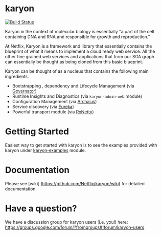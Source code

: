 karyon
======

[![Build Status](https://netflixoss.ci.cloudbees.com/job/karyon-master/badge/icon)](https://netflixoss.ci.cloudbees.com/job/karyon-master/)

Karyon in the context of molecular biology is essentially "a part of the cell containing DNA and RNA and responsible for growth and reproduction."

At Netflix, Karyon is a framework and library that essentially contains the blueprint of what it means to implement a cloud ready web service.  All the other fine grained web services and applications that form our SOA graph can essentially be thought as being cloned from this basic blueprint.

Karyon can be thought of as a nucleus that contains the following main ingredients.

* Bootstrapping , dependency and Lifecycle Management (via [Governator](https://github.com/Netflix/governator))
* Runtime Insights and Diagnostics (via `karyon-admin-web` module)
* Configuration Management (via [Archaius](https://github.com/Netflix/archaius))
* Service discovery (via [Eureka](https://github.com/Netflix/eureka))
* Powerful transport module (via [RxNetty](https://github.com/Netflix/RxNetty))

Getting Started
===============

Easiest way to get started with karyon is to see the examples provided with karyon under [karyon-examples](karyon-examples) module.

Documentation
==============

Please see [wiki] (https://github.com/Netflix/karyon/wiki) for detailed documentation.

Have a question?
===============

We have a discussion group for karyon users (i.e. you!) here: https://groups.google.com/forum/?fromgroups#!forum/karyon-users
